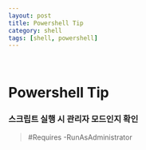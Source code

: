 ```yaml
---
layout: post
title: Powershell Tip
category: shell
tags: [shell, powershell]
---
```


&nbsp;

# Powershell Tip

### 스크립트 실행 시 관리자 모드인지 확인

> \#Requires -RunAsAdministrator


